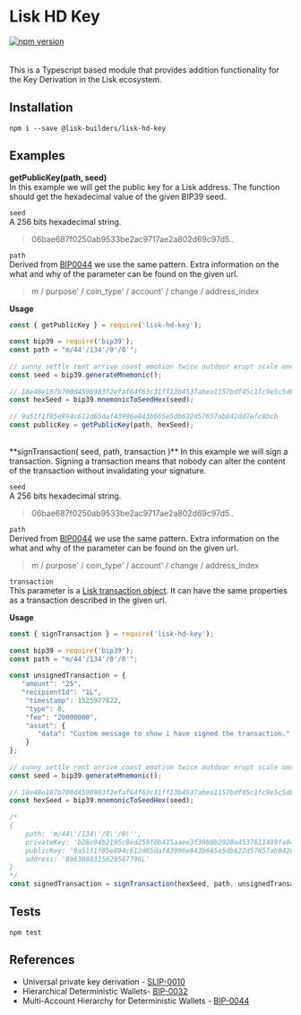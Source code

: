 
  
Lisk HD Key  
============  
[![npm version](https://badge.fury.io/js/%40lisk-builders%2Flisk-hd-key.svg)](https://badge.fury.io/js/%40lisk-builders%2Flisk-hd-key)<br><br>  
This is a Typescript based module that provides addition functionality for the Key Derivation in the Lisk ecosystem.  
  
Installation  
------------  
  
    npm i --save @lisk-builders/lisk-hd-key  
  
  
Examples  
-----  
  
**getPublicKey(path, seed)**  
In this example we will get the public key for a Lisk address. The function should get the hexadecimal value of the given BIP39 seed.  
  
`seed`  
A 256 bits hexadecimal string.  
> 06bae687f0250ab9533be2ac9717ae2a802d69c97d5..  
  
`path`  
Derived from [BIP0044](https://github.com/bitcoin/bips/blob/master/bip-0044.mediawiki) we use the same pattern. Extra information on the what and why of the parameter can be found on the given url.  
  
> m / purpose' / coin_type' / account' / change / address_index  
  
  
**Usage**  
  
```js  
const { getPublicKey } = require('lisk-hd-key');  
  
const bip39 = require('bip39');  
const path = "m/44'/134'/0'/0'";  
  
// sunny settle rent arrive coast emotion twice outdoor erupt scale once reason  
const seed = bip39.generateMnemonic();  
  
// 18e48e187b700d4596983f2efaf64f63c31ff13b4537abea1157bdf45c1fc9e5c5d8a817048616d24dcd0b7ae638df786cec2dc0749f6847724905988ae56b0e  
const hexSeed = bip39.mnemonicToSeedHex(seed);  
  
// 9a51f1f85e894c612d65daf43996e843b665e5db622d57657ab842dd7efc8bcb  
const publicKey = getPublicKey(path, hexSeed);  
```  
<br>  
**signTransaction( seed, path, transaction )**  
In this example we will sign a transaction. Signing a transaction means that nobody can alter the content of the transaction without invalidating your signature.  
  
`seed`  
A 256 bits hexadecimal string.  
> 06bae687f0250ab9533be2ac9717ae2a802d69c97d5..  
  
`path`  
Derived from [BIP0044](https://github.com/bitcoin/bips/blob/master/bip-0044.mediawiki) we use the same pattern. Extra information on the what and why of the parameter can be found on the given url.  
  
> m / purpose' / coin_type' / account' / change / address_index  
  
  
`transaction`  
This parameter is a [Lisk transaction object](https://lisk.io/documentation/the-lisk-protocol/transactions). It can have the same properties as a transaction described in the given url.  
  
**Usage**  
  
```js  
const { signTransaction } = require('lisk-hd-key');  
  
const bip39 = require('bip39');  
const path = "m/44'/134'/0'/0'";  
  
const unsignedTransaction = {  
   "amount": "25",  
   "recipientId": "1L",  
    "timestamp": 1525977822,  
    "type": 0,  
    "fee": "20000000",  
    "asset": {  
       "data": "Custom message to show i have signed the transaction."  
    }  
};  
  
// sunny settle rent arrive coast emotion twice outdoor erupt scale once reason  
const seed = bip39.generateMnemonic();  
  
// 18e48e187b700d4596983f2efaf64f63c31ff13b4537abea1157bdf45c1fc9e5c5d8a817048616d24dcd0b7ae638df786cec2dc0749f6847724905988ae56b0e  
const hexSeed = bip39.mnemonicToSeedHex(seed);  
  
/*  
{  
    path: 'm/44\'/134\'/0\'/0\'',  
    privateKey: 'b28c94b2195c8ed259f0b415aaee3f39b0b2920a4537611499fa044956917a219a51f1f85e894c612d65daf43996e843b665e5db622d57657ab842dd7efc8bcb',  
    publicKey: '9a51f1f85e894c612d65daf43996e843b665e5db622d57657ab842dd7efc8bcb',  
    address: '8963080315629587796L'  
}  
*/  
const signedTransaction = signTransaction(hexSeed, path, unsignedTransaction)  
```  
  
Tests  
-----  
```  
npm test  
```  
  
References  
----------  
  
 - Universal private key derivation - [SLIP-0010](https://github.com/satoshilabs/slips/blob/master/slip-0010.md)  
 - Hierarchical Deterministic Wallets- [BIP-0032](https://github.com/bitcoin/bips/blob/master/bip-0032.mediawiki)  
 - Multi-Account Hierarchy for Deterministic Wallets - [BIP-0044](https://github.com/bitcoin/bips/blob/master/bip-0044.mediawiki)
